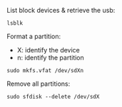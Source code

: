 List block devices & retrieve the usb:
```
lsblk
```

Format a partition:
  - X: identify the device
  - n: identify the partition
```
sudo mkfs.vfat /dev/sdXn
```

Remove all partitions:
```
sudo sfdisk --delete /dev/sdX
```


```

```

```

```

```

```

```

```

```

```
